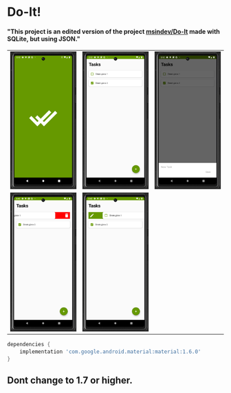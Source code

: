 # Do-It!

#### "This project is an edited version of the project [msindev/Do-It](https://github.com/msindev/Do-It) made with SQLite, but using JSON."


<table>
    <tbody>
        <tr>
            <td><img src="images/Splash.png"> </td>
            <td><img src="images/main.png"> </td>
            <td><img src="images/AddNewTask.png"> </td>
        </tr>
        <tr>
            <td><img src="images/Delete.png"> </td>
            <td><img src="images/Edit.png"> </td>
        </tr>
    </tbody>
</table>

```groovy
dependencies {
    implementation 'com.google.android.material:material:1.6.0'
}
```

## Dont change to 1.7 or higher.